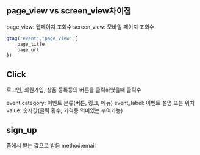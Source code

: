 ## page_view vs screen_view차이점

page_view: 웹페이지 조회수
screen_view: 모바일 페이지 조회수

```js
gtag("event","page_view" {
	page_title
	page_url
})
```

## Click
로그인, 회원가입, 상품 등록등의 버튼을 클릭하였을때 클릭수

event.category: 이벤트 분류(버튼, 링크, 메뉴)
event_label: 이벤트 설명 또는 위치
value: 숫자값(클릭 횟수, 가격등 의미있는 부여가능)

## sign_up
폼에서 받는 값으로 받음 method:email
